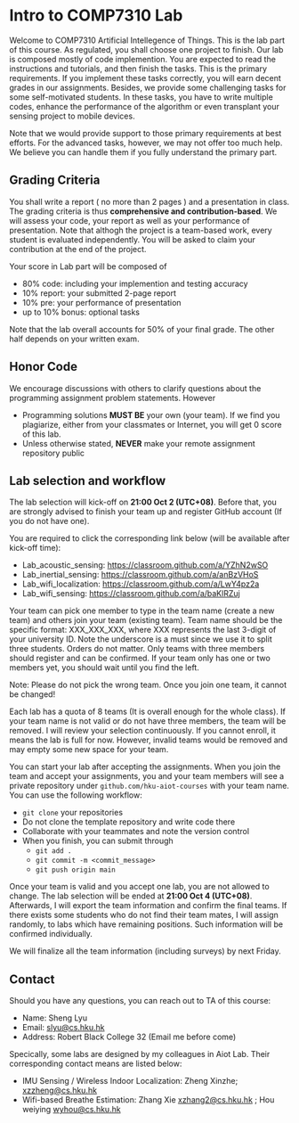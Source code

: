 # Intro to COMP7310 Lab

Welcome to COMP7310 Artificial Intellegence of Things. This is the lab part of this course. As regulated, you shall choose one project to finish. Our lab is composed mostly of code implemention. You are expected to read the instructions and tutorials, and then finish the tasks. This is the primary requirements. If you implement these tasks correctly, you will earn decent grades in our assignments. Besides, we provide some challenging tasks for some self-motivated students. In these tasks, you have to write multiple codes, enhance the performance of the algorithm or even transplant your sensing project to mobile devices. 

Note that we would provide support to those primary requirements at best efforts. For the advanced tasks, however, we may not offer too much help. We believe you can handle them if you fully understand the primary part.

## Grading Criteria

You shall write a report ( no more than 2 pages ) and a presentation in class. The grading criteria is thus <b>comprehensive and contribution-based</b>. We will assess your code, your report as well as your performance of presentation. Note that althogh the project is a team-based work, every student is evaluated independently. You will be asked to claim your contribution at the end of the project.

Your score in Lab part will be composed of
- 80% code: including your implemention and testing accuracy
- 10% report: your submitted 2-page report
- 10% pre: your performance of presentation 
- up to 10% bonus: optional tasks

Note that the lab overall accounts for 50% of your final grade. The other half depends on your written exam.

## Honor Code

We encourage discussions with others to clarify questions about the programming assignment problem statements. However
- Programming solutions <b>MUST BE</b> your own (your team). If we find you plagiarize, either from your classmates or Internet, you will get 0 score of this lab.
- Unless otherwise stated, <b>NEVER</b> make your remote assignment repository public


## Lab selection and workflow

The lab selection will kick-off on <b>21:00 Oct 2 (UTC+08)</b>. Before that, you are strongly advised to finish your team up and register GitHub account (If you do not have one).

You are required to click the corresponding link below (will be available after kick-off time):
-	Lab_acoustic_sensing: https://classroom.github.com/a/YZhN2wSO
-	Lab_inertial_sensing: https://classroom.github.com/a/anBzVHoS
-	Lab_wifi_localization: https://classroom.github.com/a/LwY4pz2a
-	Lab_wifi_sensing: https://classroom.github.com/a/baKlRZuj
 

Your team can pick one member to type in the team name (create a new team) and others join your team (existing team). Team name should be the specific format: XXX_XXX_XXX, where XXX represents the last 3-digit of your university ID. Note the underscore is a must since we use it to split three students. Orders do not matter. Only teams with three members should register and can be confirmed. If your team only has one or two members yet, you should wait until you find the left. 

Note: Please do not pick the wrong team. Once you join one team, it cannot be changed!

Each lab has a quota of 8 teams (It is overall enough for the whole class). If your team name is not valid or do not have three members, the team will be removed. I will review your selection continuously. If you cannot enroll, it means the lab is full for now. However, invalid teams would be removed and may empty some new space for your team.

You can start your lab after accepting the assignments. When you join the team and accept your assignments, you and your team members will see a private repository under `github.com/hku-aiot-courses` with your team name. You can use the following workflow:
- `git clone` your repositories
- Do not clone the template repository and write code there
- Collaborate with your teammates and note the version control
- When you finish, you can submit through
    - `git add .`
    - `git commit -m <commit_message>`
    - `git push origin main`


Once your team is valid and you accept one lab, you are not allowed to change.  The lab selection will be ended at <b>21:00 Oct 4 (UTC+08)</b>. Afterwards, I will export the team information and confirm the final teams. If there exists some students who do not find their team mates, I will assign randomly, to labs which have remaining positions.  Such information will be confirmed individually. 

We will finalize all the team information (including surveys) by next Friday. 

## Contact

Should you have any questions, you can reach out to TA of this course:
- Name: Sheng Lyu
- Email: slyu@cs.hku.hk
- Address: Robert Black College 32 (Email me before come)

Specically, some labs are designed by my colleagues in Aiot Lab. Their corresponding contact means are listed below:
- IMU Sensing / Wireless Indoor Localization: Zheng Xinzhe; xzzheng@cs.hku.hk
- Wifi-based Breathe Estimation: Zhang Xie xzhang2@cs.hku.hk ; Hou weiying wyhou@cs.hku.hk

